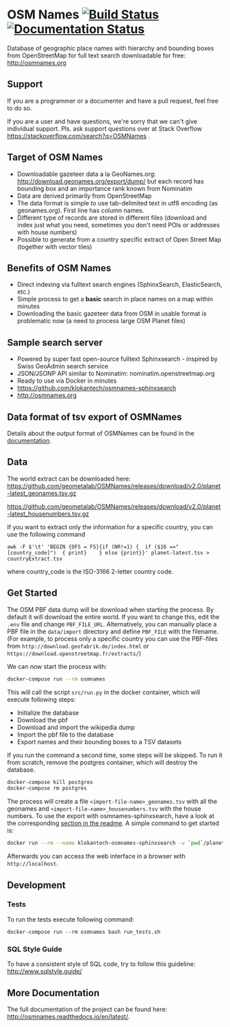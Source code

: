 # OSM Names [![Build Status](https://travis-ci.org/OSMNames/OSMNames.svg?branch=master)](https://travis-ci.org/OSMNames/OSMNames) [![Documentation Status](https://readthedocs.org/projects/osmnames-development-branch/badge/?version=latest)](http://osmnames.readthedocs.io/en/latest/?badge=latest)

Database of geographic place names with hierarchy and bounding boxes from
OpenStreetMap for full text search downloadable for free: http://osmnames.org

## Support 

If you are a programmer or a documenter and have a pull request, feel free to do so. 

If you are a user and have questions, we're sorry that we can't give individual support. Pls. ask support questions over at Stack Overflow https://stackoverflow.com/search?q=OSMNames .

## Target of OSM Names

- Downloadable gazeteer data a la GeoNames.org: http://download.geonames.org/export/dump/ but each record has bounding box and an importance rank known from Nominatim
- Data are derived primarily from OpenStreetMap
- The data format is simple to use tab-delimited text in utf8 encoding (as geonames.org). First line has column names.
- Different type of records are stored in different files (download and index just what you need, sometimes you don't need POIs or addresses with house numbers)
- Possible to generate from a country specific extract of Open Street Map (together with vector tiles)

## Benefits of OSM Names

- Direct indexing via fulltext search engines (SphinxSearch, ElasticSearch, etc.)
- Simple process to get a **basic** search in place names on a map within minutes
- Downloading the basic gazeteer data from OSM in usable format is problematic now (a need to process large OSM Planet files)

## Sample search server

- Powered by super fast open-source fulltext Sphinxsearch - inspired by Swiss GeoAdmin search service
- JSON/JSONP API similar to Nominatim: nominatim.openstreetmap.org
- Ready to use via Docker in minutes
- https://github.com/klokantech/osmnames-sphinxsearch
- http://osmnames.org

## Data format of tsv export of OSMNames

Details about the output format of OSMNames can be found in the
[documentation](http://osmnames.readthedocs.io/en/latest/introduction.html#output-format).

## Data

The world extract can be downloaded here:
https://github.com/geometalab/OSMNames/releases/download/v2.0/planet-latest_geonames.tsv.gz

https://github.com/geometalab/OSMNames/releases/download/v2.0/planet-latest_housenumbers.tsv.gz


If you want to extract only the information for a specific country, you can use the following command

```
awk -F $'\t' 'BEGIN {OFS = FS}{if (NR!=1) {  if ($16 =="[country_code]")  { print}    } else {print}}' planet-latest.tsv > countryExtract.tsv
```
where country_code is the ISO-3166 2-letter country code.


## Get Started

The OSM PBF data dump will be download when starting the process. By default it
will download the entire world. If you want to change this, edit the `.env`
file and change `PBF_FILE_URL`. Alternatively, you can manually place a PBF
file in the `data/import` directory and define `PBF_FILE` with the filename.
(For example, to process only a specific country you can use the PBF-files from
`http://download.geofabrik.de/index.html` or `https://download.openstreetmap.fr/extracts/`)

We can now start the process with:
```bash
docker-compose run --rm osmnames
```

This will call the script `src/run.py` in the docker container, which will execute following steps:
* Initialize the database
* Download the pbf
* Download and import the wikipedia dump
* Import the pbf file to the database
* Export names and their bounding boxes to a TSV datasets

If you run the command a second time, some steps will be skipped. To run it
from scratch, remove the postgres container, which will destroy the database.

```bash
docker-compose kill postgres
docker-compose rm postgres
```

The process will create a file `<import-file-name>_geonames.tsv` with all the
geonames and `<import-file-name>_housenumbers.tsv` with the house numbers. To
use the export with osmnames-sphinxsearch, have a look at the corresponding
[section in the
readme](https://github.com/klokantech/osmnames-sphinxsearch#usage-of-docker-image).
A simple command to get started is:

```bash
docker run --rm --name klokantech-osmnames-sphinxsearch -v `pwd`/planet-latest_geonames.tsv.gz:/data/input/data.tsv.gz -p 80:80 klokantech/osmnames-sphinxsearch
```
Afterwards you can access the web interface in a browser with `http://localhost`.

## Development

### Tests

To run the tests execute following command:
```
docker-compose run --rm osmnames bash run_tests.sh
```

### SQL Style Guide

To have a consistent style of SQL code, try to follow this guideline: http://www.sqlstyle.guide/


## More Documentation

The full documentation of the project can be found here: http://osmnames.readthedocs.io/en/latest/.
